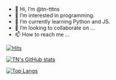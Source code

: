 - 👋 Hi, I’m @tn-tttns
- 👀 I’m interested in programming.
- 🌱 I’m currently learning Python and JS.
- 💞️ I’m looking to collaborate on ...
- 📫 How to reach me ...

[![Hits](https://hits.seeyoufarm.com/api/count/incr/badge.svg?url=https%3A%2F%2Fgithub.com%2Ftn-tttns&count_bg=%23969696&title_bg=%23272727&icon=github.svg&icon_color=%23E7E7E7&title=hits&edge_flat=true)](https://hits.seeyoufarm.com)

[![TN's GitHub stats](https://github-readme-stats.vercel.app/api?username=tn-tttns&show_icons=true&theme=tokyonight)](https://github.com/anuraghazra/github-readme-stats)

[![Top Langs](https://github-readme-stats.vercel.app/api/top-langs/?username=tn-tttns&layout=compact)](https://github.com/anuraghazra/github-readme-stats)
